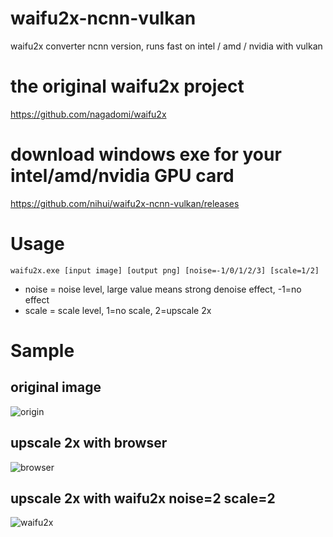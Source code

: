 # waifu2x-ncnn-vulkan
waifu2x converter ncnn version, runs fast on intel / amd / nvidia with vulkan

# the original waifu2x project
https://github.com/nagadomi/waifu2x

# download windows exe for your intel/amd/nvidia GPU card
https://github.com/nihui/waifu2x-ncnn-vulkan/releases

# Usage
```
waifu2x.exe [input image] [output png] [noise=-1/0/1/2/3] [scale=1/2]
```
* noise = noise level, large value means strong denoise effect, -1=no effect
* scale = scale level, 1=no scale, 2=upscale 2x

# Sample
## original image
![origin](https://raw.githubusercontent.com/nihui/waifu2x-ncnn-vulkan/master/0.jpg)
## upscale 2x with browser
![browser](https://raw.githubusercontent.com/nihui/waifu2x-ncnn-vulkan/master/1.png)
## upscale 2x with waifu2x noise=2 scale=2
![waifu2x](https://raw.githubusercontent.com/nihui/waifu2x-ncnn-vulkan/master/2.png)

